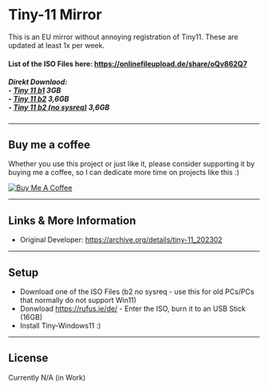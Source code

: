 Tiny-11 Mirror
============
This is an EU mirror without annoying registration of Tiny11.  These are updated at least 1x per week. 

#### List of the ISO Files here: https://onlinefileupload.de/share/oQv862Q7
##### Direkt Downlaod: <br>  - <a href="https://onlinefileupload.de/api/public/dl/oQv862Q7%2Ftiny11%20b1.iso?">Tiny 11 b1</a> 3GB<br> - <a href="https://onlinefileupload.de/api/public/dl/oQv862Q7%2Ftiny11%20b2.iso?">Tiny 11 b2</a> 3,6GB<br> - <a href="https://onlinefileupload.de/api/public/dl/oQv862Q7%2Ftiny11%20b1.iso?">Tiny 11 b2 (no sysreq)</a> 3,6GB

---
## Buy me a coffee

Whether you use this project or just like it, please consider supporting it by buying me a coffee, so I can dedicate more time on projects like this :)

<a href="https://www.buymeacoffee.com/itdoggo" target="_blank"><img src="https://www.buymeacoffee.com/assets/img/custom_images/orange_img.png" alt="Buy Me A Coffee" style="height: auto !important;width: auto !important;" ></a>

---

## Links & More Information
- Original Developer: https://archive.org/details/tiny-11_202302

---

## Setup
- Download one of the ISO Files (b2 no sysreq - use this for old PCs/PCs that normally do not support Win11)
- Donwload https://rufus.ie/de/ - Enter the ISO, burn it to an USB Stick (16GB)
- Install Tiny-Windows11 :)

---

## License
Currently N/A (in Work)

